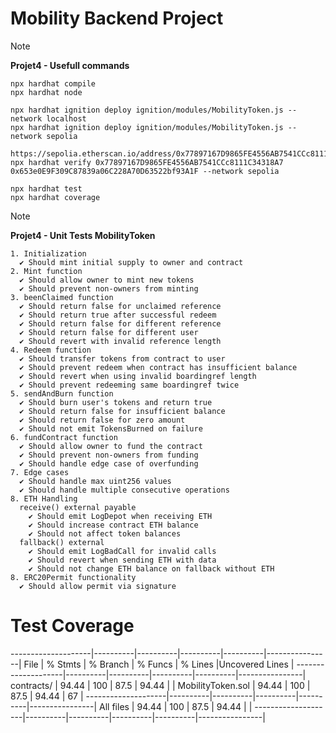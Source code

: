 # Mobility Backend Project

> [!NOTE]
> **Projet4 - Usefull commands**

```shell
npx hardhat compile
npx hardhat node

npx hardhat ignition deploy ignition/modules/MobilityToken.js --network localhost
npx hardhat ignition deploy ignition/modules/MobilityToken.js --network sepolia

https://sepolia.etherscan.io/address/0x77897167D9865FE4556AB7541CCc8111C34318A7#code
npx hardhat verify 0x77897167D9865FE4556AB7541CCc8111C34318A7 0x653e0E9F309C87839a06C228A70D63522bf93A1F --network sepolia

npx hardhat test
npx hardhat coverage

```
> [!NOTE]
> **Projet4 - Unit Tests MobilityToken**

    1. Initialization 
      ✔ Should mint initial supply to owner and contract
    2. Mint function
      ✔ Should allow owner to mint new tokens
      ✔ Should prevent non-owners from minting
    3. beenClaimed function
      ✔ Should return false for unclaimed reference
      ✔ Should return true after successful redeem
      ✔ Should return false for different reference
      ✔ Should return false for different user
      ✔ Should revert with invalid reference length
    4. Redeem function
      ✔ Should transfer tokens from contract to user
      ✔ Should prevent redeem when contract has insufficient balance
      ✔ Should revert when using invalid boardingref length
      ✔ Should prevent redeeming same boardingref twice
    5. sendAndBurn function
      ✔ Should burn user's tokens and return true
      ✔ Should return false for insufficient balance
      ✔ Should return false for zero amount
      ✔ Should not emit TokensBurned on failure
    6. fundContract function
      ✔ Should allow owner to fund the contract
      ✔ Should prevent non-owners from funding
      ✔ Should handle edge case of overfunding
    7. Edge cases
      ✔ Should handle max uint256 values
      ✔ Should handle multiple consecutive operations
    8. ETH Handling
      receive() external payable
        ✔ Should emit LogDepot when receiving ETH
        ✔ Should increase contract ETH balance
        ✔ Should not affect token balances
      fallback() external
        ✔ Should emit LogBadCall for invalid calls
        ✔ Should revert when sending ETH with data
        ✔ Should not change ETH balance on fallback without ETH
    8. ERC20Permit functionality
      ✔ Should allow permit via signature

# Test Coverage

--------------------|----------|----------|----------|----------|----------------|
File                |  % Stmts | % Branch |  % Funcs |  % Lines |Uncovered Lines |
--------------------|----------|----------|----------|----------|----------------|
 contracts/         |    94.44 |      100 |     87.5 |    94.44 |                |
  MobilityToken.sol |    94.44 |      100 |     87.5 |    94.44 |             67 |
--------------------|----------|----------|----------|----------|----------------|
All files           |    94.44 |      100 |     87.5 |    94.44 |                |
--------------------|----------|----------|----------|----------|----------------|
